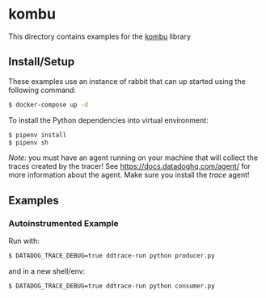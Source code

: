 # kombu

This directory contains examples for the [kombu][kombu] library

[kombu]: https://github.com/celery/kombu


## Install/Setup

These examples use an instance of rabbit that can up started using the
following command:


```sh
$ docker-compose up -d
```

To install the Python dependencies into virtual environment:

```sh
$ pipenv install
$ pipenv sh
```

*Note:* you must have an agent running on your machine that will collect the
traces created by the tracer! See https://docs.datadoghq.com/agent/ for more
information about the agent. Make sure you install the *trace* agent!


## Examples

### Autoinstrumented Example

Run with:

```sh
$ DATADOG_TRACE_DEBUG=true ddtrace-run python producer.py
```

and in a new shell/env:

```sh
$ DATADOG_TRACE_DEBUG=true ddtrace-run python consumer.py
```

